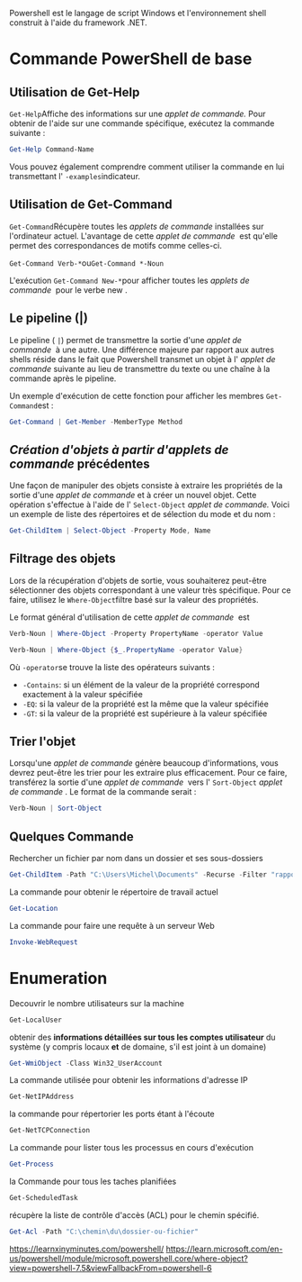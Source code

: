 Powershell est le langage de script Windows et l'environnement shell construit à l'aide du framework .NET.

# Commande PowerShell de base 
## Utilisation de Get-Help

`Get-Help`Affiche des informations sur une _applet de commande._ Pour obtenir de l'aide sur une commande spécifique, exécutez la commande suivante :
```Powershell
Get-Help Command-Name
```

Vous pouvez également comprendre comment utiliser la commande en lui transmettant l' `-examples`indicateur. 

## Utilisation de Get-Command

`Get-Command`Récupère toutes les _applets de commande_ installées sur l'ordinateur actuel. L'avantage de cette _applet de commande_  est qu'elle permet des correspondances de motifs comme celles-ci.

`Get-Command Verb-*`ou`Get-Command *-Noun`

L'exécution `Get-Command New-*`pour afficher toutes les _applets de commande_  pour le verbe new .

## Le pipeline (|)

Le pipeline ( `|`) permet de transmettre la sortie d'une _applet de commande_  à une autre. Une différence majeure par rapport aux autres shells réside dans le fait que Powershell transmet un objet à l' _applet de commande_ suivante au lieu de transmettre du texte ou une chaîne à la commande après le pipeline.

Un exemple d'exécution de cette fonction pour afficher les membres `Get-Command`est :

```PowerShell
Get-Command | Get-Member -MemberType Method
```

## _Création d'objets à partir d'applets de commande_ précédentes

Une façon de manipuler des objets consiste à extraire les propriétés de la sortie d'une _applet de commande_ et à créer un nouvel objet. Cette opération s'effectue à l'aide de l' `Select-Object` _applet de commande._
Voici un exemple de liste des répertoires et de sélection du mode et du nom :

```PowerShell
Get-ChildItem | Select-Object -Property Mode, Name
```

## Filtrage des objets

Lors de la récupération d'objets de sortie, vous souhaiterez peut-être sélectionner des objets correspondant à une valeur très spécifique. Pour ce faire, utilisez le `Where-Object`filtre basé sur la valeur des propriétés.

Le format général d'utilisation de cette _applet de commande_  est 

```Powershell
Verb-Noun | Where-Object -Property PropertyName -operator Value

Verb-Noun | Where-Object {$_.PropertyName -operator Value}
```

Où `-operator`se trouve la liste des opérateurs suivants :

- `-Contains`: si un élément de la valeur de la propriété correspond exactement à la valeur spécifiée
- `-EQ`: si la valeur de la propriété est la même que la valeur spécifiée
- `-GT`: si la valeur de la propriété est supérieure à la valeur spécifiée

## Trier l'objet
Lorsqu'une _applet de commande_ génère beaucoup d'informations, vous devrez peut-être les trier pour les extraire plus efficacement. Pour ce faire, transférez la sortie d'une _applet de commande_  vers l' `Sort-Object` _applet de commande_ .
Le format de la commande serait :

```PowerShell
Verb-Noun | Sort-Object
```


## Quelques Commande 

Rechercher un fichier par nom dans un dossier et ses sous-dossiers

```PowerShell
Get-ChildItem -Path "C:\Users\Michel\Documents" -Recurse -Filter "rapport.docx"
```

La commande pour obtenir le répertoire de travail actuel 

```Powershell
Get-Location
```

La commande  pour faire une requête à un serveur Web 

```powerShell
Invoke-WebRequest
```
# Enumeration 


Decouvrir le nombre utilisateurs sur la machine 

```PowerShell
Get-LocalUser
```

obtenir des **informations détaillées sur tous les comptes utilisateur** du système (y compris locaux **et** de domaine, s'il est joint à un domaine)

```PowerShell
Get-WmiObject -Class Win32_UserAccount
```

La commande  utilisée pour obtenir les informations d'adresse IP 

```PowerShell
Get-NetIPAddress
```

la commande pour répertorier les  ports étant à l'écoute 

```PowerShell
Get-NetTCPConnection
```

La commande  pour lister tous les processus en cours d'exécution 

```PowerShell
Get-Process
```

la Commande pour tous les taches planifiées 

```PowerShell
Get-ScheduledTask
```

récupère la liste de contrôle d'accès (ACL) pour le chemin spécifié.

```PowerShell
Get-Acl -Path "C:\chemin\du\dossier-ou-fichier"
```


https://learnxinyminutes.com/powershell/
https://learn.microsoft.com/en-us/powershell/module/microsoft.powershell.core/where-object?view=powershell-7.5&viewFallbackFrom=powershell-6
